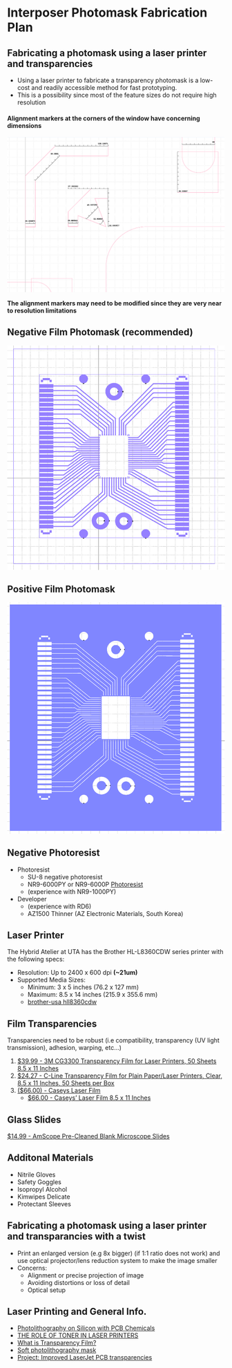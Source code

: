 # Interposer Photomask Fabrication Plan 

## Fabricating a photomask using a laser printer and transparencies 
* Using a laser printer to fabricate a transparency photomask is a low-cost and readily accessible method for fast prototyping. 
* This is a possibility since most of the feature sizes do not require high resolution

#### **Alignment markers at the corners of the window have concerning dimensions**
 
![Alignment Marker Dimensions for Laser Printing](./assets/Ipmask2/Amarkerslaserp.png)

**The alignment markers may need to be modified since they are very near to resolution limitations**

## Negative Film Photomask (recommended) 
![Ipmaskneg.png](./assets/Ipmask2/Ipmaskneg.png)

## Positive Film Photomask
![Ipmaskpos.png](./assets/Ipmask2/Ipmaskpos.png)

## Negative Photoresist
* Photoresist
  * SU-8 negative photoresist
  * NR9-6000PY or NR9-6000P [Photoresist](https://www.powerwaywafer.com/wafer-fabrication/nanofabrication.html)
  * (experience with NR9-1000PY)
* Developer
  * (experience with RD6)
  * AZ1500 Thinner (AZ Electronic Materials, South Korea)

## Laser Printer
The Hybrid Atelier at UTA has the Brother HL-L8360CDW series printer with the following specs:
* Resolution: Up to 2400 x 600 dpi **(~21um)**
* Supported Media Sizes:
  * Minimum: 3 x 5 inches (76.2 x 127 mm)
  * Maximum: 8.5 x 14 inches (215.9 x 355.6 mm)
  * [brother-usa hll8360cdw](https://www.brother-usa.com/products/hll8360cdw)

## Film Transparencies 
Transparencies need to be robust (i.e compatibility, transparency (UV light transmission), adhesion, warping, etc...)
1) [$39.99 - 3M CG3300 Transparency Film for Laser Printers, 50 Sheets 8.5 x 11 Inches](https://www.amazon.com/3M-CG3300-Transparency-Printers-Sheets/dp/B005ON3JHE/ref=sr_1_1?crid=3NRWK8TOZYP04&dib=eyJ2IjoiMSJ9.wCWySKjqsyY9jIizJ0a7YzS8iohm80cAp2rh7MUQPTVpLEdyqKC183OEYiNjRoys9WSTFxHvP-jy4C_kPlRBo9zr0yyjBRg-3lQwTQQn4tYdLTZpfmbMYrJto3LNAT_v5plqNXkvU1uW6d9tXpzx2A.YT3DxYaCWd-QENmmt8npeligS_RtoMnZ1QzKzVnL0Qs&dib_tag=se&keywords=3M+CG3300+Transparency+Film&qid=1735842727&s=office-products&sprefix=3m+cg3300+transparency+film%2Coffice-products%2C244&sr=1-1)
2) [$24.27 - C-Line Transparency Film for Plain Paper/Laser Printers, Clear, 8.5 x 11 Inches, 50 Sheets per Box](https://www.amazon.com/C-Line-Transparency-Printers-Inches-60837/dp/B000FNBTBG?smid=ATVPDKIKX0DER&gQT=0&th=1)
3) [($66.00) - Caseys Laser Film](https://mclogan.com/products/caseys-laser-film)
   * [$66.00 - Caseys’ Laser Film 8.5 x 11 Inches](https://caseyspm.com/product/caseys-laser-film-9/)

## Glass Slides 
[$14.99 - AmScope Pre-Cleaned Blank Microscope Slides](https://www.amazon.com/AmScope-BS-50P-100S-22-Pre-Cleaned-Microscope-Coverslips/dp/B00T53OM5C/ref=sr_1_5?crid=3I2G1UB5XTQ8Y&dib=eyJ2IjoiMSJ9.CDLF-7Hu--kQMRutVCFjmCmyJ2HdmNhtMybRvGM8KRnparCY-B8od5dpSnFInnO7QDXMWsh2JTO2Emw9B99mMTSvM7GM_kQhLpRSYjVJx3s0T1SUzhV1Kucj_OIYUHfXuQQsnaoIdaUh2qiF2KD36nEh5a8WNb_doLv-0LRoN47MQ57UYhrLcAWd1DXuyQMOCDGaPkzmXXwSmnqBiA834udZBYKuSvduFOjnmkjCxdk.mSs9LLOgaZ96LVnvhB9J2xxRG3TolcvUOxCzBlndwJo&dib_tag=se&keywords=glass%2Bmicroscope%2Bslides&qid=1736012725&sprefix=glass%2Bmicroscope%2Bslides%2Caps%2C132&sr=8-5&th=1)

## Additonal Materials
* Nitrile Gloves
* Safety Goggles
* Isopropyl Alcohol
* Kimwipes Delicate
* Protectant Sleeves 
  
## Fabricating a photomask using a laser printer and transparancies with a twist
  * Print an enlarged version (e.g 8x bigger) (if 1:1 ratio does not work) and use optical projector/lens reduction system to make the image smaller
  * Concerns:
    * Alignment or precise projection of image
    * Avoiding distortions or loss of detail
    * Optical setup
         
## Laser Printing and General Info.
* [Photolithography on Silicon with PCB Chemicals](https://www.youtube.com/watch?v=Kx1TenvQXTg)
* [THE ROLE OF TONER IN LASER PRINTERS](https://smarttechfl.com/blog/do-laser-printers-use-ink/)
* [What is Transparency Film?](https://posterprintshop.com/guide/printing-on-transparency-film/)
* [Soft photolithography mask](https://www.elveflow.com/microfluidic-reviews/soft-lithography-microfabrication/su-8-photolithography-photomask/)
* [Project: Improved LaserJet PCB transparencies](https://forum.allaboutcircuits.com/threads/project-improved-laserjet-pcb-transparencies.12474/)   

  
